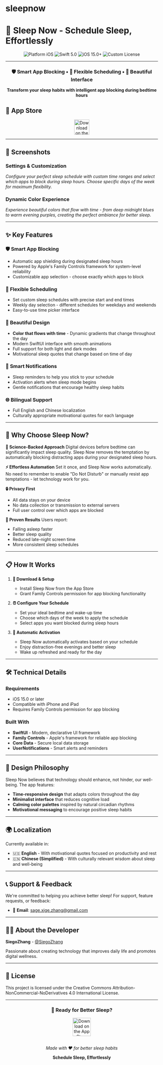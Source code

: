 # sleepnow

# 🌙 Sleep Now - Schedule Sleep, Effortlessly

<div align="center">
  <img src="https://img.shields.io/badge/Platform-iOS-blue.svg" alt="Platform iOS" />
  <img src="https://img.shields.io/badge/Swift-5.0-orange.svg" alt="Swift 5.0" />
  <img src="https://img.shields.io/badge/iOS-15.0+-blue.svg" alt="iOS 15.0+" />
  <img src="https://img.shields.io/badge/License-CC%20BY--NC--ND%204.0-lightgrey.svg" alt="Custom License" />
</div>

---

<div align="center">
  <h3>🛡️ Smart App Blocking • 📅 Flexible Scheduling • 🎨 Beautiful Interface</h3>
  <p><strong>Transform your sleep habits with intelligent app blocking during bedtime hours</strong></p>
</div>

## 📱 App Store

<div align="center">
  <a href="[YOUR_APP_STORE_URL_HERE]">
    <img src="https://developer.apple.com/assets/elements/badges/download-on-the-app-store.svg" alt="Download on the App Store" height="50">
  </a>
</div>

---

## 🌟 Screenshots

### Settings & Customization

*Configure your perfect sleep schedule with custom time ranges and select which apps to block during sleep hours. Choose specific days of the week for maximum flexibility.*

### Dynamic Color Experience

*Experience beautiful colors that flow with time - from deep midnight blues to warm evening purples, creating the perfect ambiance for better sleep.*

---

## ✨ Key Features

### 🛡️ **Smart App Blocking**
- Automatic app shielding during designated sleep hours
- Powered by Apple's Family Controls framework for system-level reliability
- Customizable app selection - choose exactly which apps to block

### 📅 **Flexible Scheduling**
- Set custom sleep schedules with precise start and end times
- Weekly day selection - different schedules for weekdays and weekends
- Easy-to-use time picker interface

### 🎨 **Beautiful Design**
- **Color that flows with time** - Dynamic gradients that change throughout the day
- Modern SwiftUI interface with smooth animations
- Full support for both light and dark modes
- Motivational sleep quotes that change based on time of day

### 🔔 **Smart Notifications**
- Sleep reminders to help you stick to your schedule
- Activation alerts when sleep mode begins
- Gentle notifications that encourage healthy sleep habits

### 🌐 **Bilingual Support**
- Full English and Chinese localization
- Culturally appropriate motivational quotes for each language

---

## 🚀 Why Choose Sleep Now?

**🧠 Science-Backed Approach**
Digital devices before bedtime can significantly impact sleep quality. Sleep Now removes the temptation by automatically blocking distracting apps during your designated sleep hours.

**⚡ Effortless Automation**
Set it once, and Sleep Now works automatically. No need to remember to enable "Do Not Disturb" or manually resist app temptations - let technology work for you.

**🔒 Privacy First**
- All data stays on your device
- No data collection or transmission to external servers
- Full user control over which apps are blocked

**🎯 Proven Results**
Users report:
- Falling asleep faster
- Better sleep quality
- Reduced late-night screen time
- More consistent sleep schedules

---

## 📋 How It Works

1. **📲 Download & Setup**
   - Install Sleep Now from the App Store
   - Grant Family Controls permission for app blocking functionality

2. **⏰ Configure Your Schedule**
   - Set your ideal bedtime and wake-up time
   - Choose which days of the week to apply the schedule
   - Select apps you want blocked during sleep hours

3. **🌙 Automatic Activation**
   - Sleep Now automatically activates based on your schedule
   - Enjoy distraction-free evenings and better sleep
   - Wake up refreshed and ready for the day

---

## 🛠️ Technical Details

### **Requirements**
- iOS 15.0 or later
- Compatible with iPhone and iPad
- Requires Family Controls permission for app blocking

### **Built With**
- **SwiftUI** - Modern, declarative UI framework
- **Family Controls** - Apple's framework for reliable app blocking
- **Core Data** - Secure local data storage
- **UserNotifications** - Smart alerts and reminders

---

## 🎨 Design Philosophy

Sleep Now believes that technology should enhance, not hinder, our well-being. The app features:

- **Time-responsive design** that adapts colors throughout the day
- **Minimalist interface** that reduces cognitive load
- **Calming color palettes** inspired by natural circadian rhythms
- **Motivational messaging** to encourage positive sleep habits

---

## 🌍 Localization

Currently available in:
- 🇺🇸 **English** - With motivational quotes focused on productivity and rest
- 🇨🇳 **Chinese (Simplified)** - With culturally relevant wisdom about sleep and well-being

---

## 📞 Support & Feedback

We're committed to helping you achieve better sleep! For support, feature requests, or feedback:

- 📧 **Email**: sage.xige.zhang@gmail.com

---

## 👨‍💻 About the Developer

**SiegoZhang** - [@SiegoZhang](https://github.com/SiegoZhang)

Passionate about creating technology that improves daily life and promotes digital wellness.

---

## 📄 License

This project is licensed under the Creative Commons Attribution-NonCommercial-NoDerivatives 4.0 International License.

---

<div align="center">
  <h3>🌙 Ready for Better Sleep?</h3>
  <a href="[YOUR_APP_STORE_URL_HERE]">
    <img src="https://developer.apple.com/assets/elements/badges/download-on-the-app-store.svg" alt="Download on the App Store" height="60">
  </a>
  <br><br>
  <p><em>Made with ❤️ for better sleep habits</em></p>
  <p><strong>Schedule Sleep, Effortlessly</strong></p>
</div>
